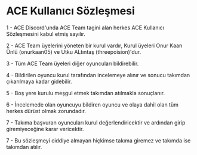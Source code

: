 # ACE Kullanıcı Sözleşmesi

1 - ACE Discord'unda ACE Team tagini alan herkes ACE Kullanıcı Sözleşmesini kabul etmiş sayılır.

2 - ACE Team üyelerini yöneten bir kurul vardır, Kurul üyeleri Onur Kaan Ünlü (onurkaan05) ve Utku ALtıntaş (threepoision)'dur.

3 - Tüm ACE Team üyeleri diğer oyuncuları bildirebilir.

4 - Bildirilen oyuncu kurul tarafından incelemeye alınır ve sonucu takımdan çıkarılmaya kadar gidebilir.

5 - Boş yere kurulu meşgul etmek takımdan atılmakla sonuçlanır.

6 - İncelemede olan oyuncuyu bildiren oyuncu ve olaya dahil olan tüm herkes dürüst olmak zorundadır.

7 - Takıma başvuran oyuncuları kurul değerlendiricektir ve ardından girip giremiyeceğine karar vericektir.

7 - Bu sözleşmeyi ciddiye almayan hiçkimse takıma giremez ve takımda ise takımdan atılır.
